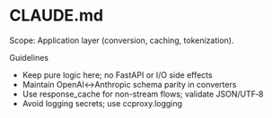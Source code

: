 # CLAUDE.md

Scope: Application layer (conversion, caching, tokenization).

Guidelines
- Keep pure logic here; no FastAPI or I/O side effects
- Maintain OpenAI↔Anthropic schema parity in converters
- Use response_cache for non-stream flows; validate JSON/UTF‑8
- Avoid logging secrets; use ccproxy.logging
